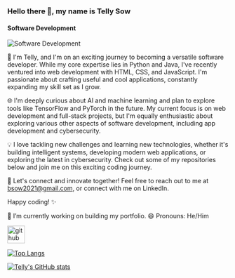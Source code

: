 ### Hello there 👋, my name is Telly Sow
#### Software Development
![Software Development](https://miro.medium.com/v2/resize:fit:4800/format:webp/1*VMmvImch6VU5pc2VktY1uw.gif)


👋 I'm Telly, and I'm on an exciting journey to becoming a versatile software developer. While my core expertise lies in Python and Java, I've recently ventured into web development with HTML, CSS, and JavaScript. I'm passionate about crafting useful and cool applications, constantly expanding my skill set as I grow.

🌐 I'm deeply curious about AI and machine learning and plan to explore tools like TensorFlow and PyTorch in the future. My current focus is on web development and full-stack projects, but I'm equally enthusiastic about exploring various other aspects of software development, including app development and cybersecurity.

💡 I love tackling new challenges and learning new technologies, whether it's building intelligent systems, developing modern web applications, or exploring the latest in cybersecurity. Check out some of my repositories below and join me on this exciting coding journey.

🚀 Let's connect and innovate together! Feel free to reach out to me at bsow2021@gmail.com, or connect with me on LinkedIn.

Happy coding! ✨

🔭 I’m currently working on building my portfolio. 
😄 Pronouns: He/Him


[<img src='https://cdn.jsdelivr.net/npm/simple-icons@3.0.1/icons/github.svg' alt='github' height='40'>](https://github.com/bsow03)  

[![Top Langs](https://github-readme-stats.vercel.app/api/top-langs/?username=bsow03)](https://github.com/anuraghazra/github-readme-stats)



[![Telly's GitHub stats](https://github-readme-stats.vercel.app/api?username=bsow03)](https://github.com/anuraghazra/github-readme-stats)
